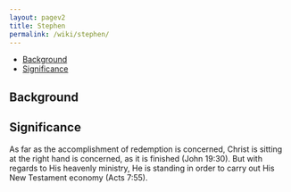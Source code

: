 ```yaml
---
layout: pagev2
title: Stephen
permalink: /wiki/stephen/
---
```

- [Background](#background)
- [Significance](#significance)

## Background

## Significance

As far as the accomplishment of redemption is concerned, Christ is sitting at the right hand is concerned, as it is finished (John 19:30). But with regards to His heavenly ministry, He is standing in order to carry out His New Testament economy (Acts 7:55).